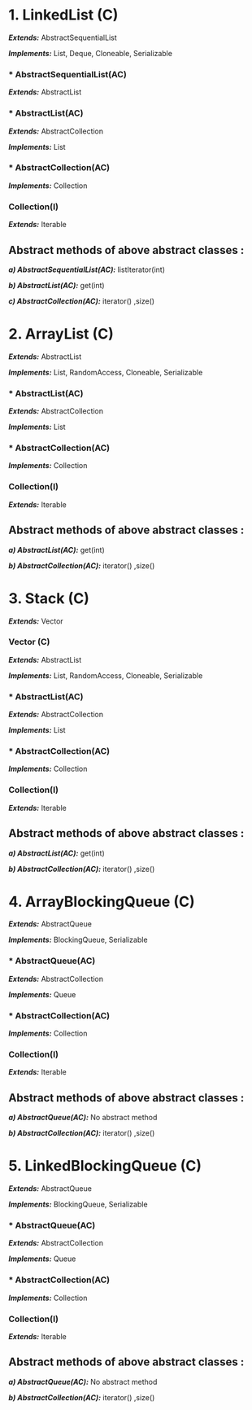# 1. LinkedList (C)

***Extends:*** AbstractSequentialList<E>

***Implements:*** List<E>, Deque<E>, Cloneable, Serializable

### * AbstractSequentialList<E>(AC)

***Extends:*** AbstractList<E>

### * AbstractList<E>(AC)

***Extends:*** AbstractCollection<E>

***Implements:*** List<E>

### * AbstractCollection<E>(AC)

***Implements:*** Collection<E>

### Collection<E>(I)

***Extends:*** Iterable<E>

## Abstract methods of above abstract classes :

***a) AbstractSequentialList<E>(AC):*** listIterator(int)

***b) AbstractList<E>(AC):*** get(int)

***c) AbstractCollection<E>(AC):*** iterator() ,size()

# 2. ArrayList (C)

***Extends:*** AbstractList<E>

***Implements:*** List<E>, RandomAccess, Cloneable, Serializable

### * AbstractList<E>(AC)

***Extends:*** AbstractCollection<E>

***Implements:*** List<E>

### * AbstractCollection<E>(AC)

***Implements:*** Collection<E>

### Collection<E>(I)

***Extends:*** Iterable<E>

## Abstract methods of above abstract classes :

***a) AbstractList<E>(AC):*** get(int)

***b) AbstractCollection<E>(AC):*** iterator() ,size()

# 3. Stack (C)

***Extends:*** Vector<E>

### Vector<E> (C)

***Extends:*** AbstractList<E>

***Implements:*** List<E>, RandomAccess, Cloneable, Serializable

### * AbstractList<E>(AC)

***Extends:*** AbstractCollection<E>

***Implements:*** List<E>

### * AbstractCollection<E>(AC)

***Implements:*** Collection<E>

### Collection<E>(I)

***Extends:*** Iterable<E>

## Abstract methods of above abstract classes :

***a) AbstractList<E>(AC):*** get(int)

***b) AbstractCollection<E>(AC):*** iterator() ,size()

# 4. ArrayBlockingQueue (C)

***Extends:*** AbstractQueue<E>

***Implements:*** BlockingQueue<E>, Serializable

### * AbstractQueue<E>(AC)

***Extends:*** AbstractCollection<E>

***Implements:*** Queue<E>

### * AbstractCollection<E>(AC)

***Implements:*** Collection<E>

### Collection<E>(I)

***Extends:*** Iterable<E>

## Abstract methods of above abstract classes :

***a) AbstractQueue<E>(AC):*** No abstract method

***b) AbstractCollection<E>(AC):*** iterator() ,size()

# 5. LinkedBlockingQueue (C)

***Extends:*** AbstractQueue<E>

***Implements:*** BlockingQueue<E>, Serializable

### * AbstractQueue<E>(AC)

***Extends:*** AbstractCollection<E>

***Implements:*** Queue<E>

### * AbstractCollection<E>(AC)

***Implements:*** Collection<E>

### Collection<E>(I)

***Extends:*** Iterable<E>

## Abstract methods of above abstract classes :

***a) AbstractQueue<E>(AC):*** No abstract method

***b) AbstractCollection<E>(AC):*** iterator() ,size()
